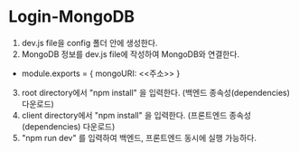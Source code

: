 # Login-MongoDB

1. dev.js file을 config 폴더 안에 생성한다.
2. MongoDB 정보를 dev.js file에 작성하여 MongoDB와 연결한다.
  - module.exports = { mongoURI: <<주소>> }
3. root directory에서 "npm install" 을 입력한다. (백엔드 종속성(dependencies) 다운로드)
4. client directory에서 "npm install" 을 입력한다. (프론트엔드 종속성(dependencies) 다운로드)
5. "npm run dev" 를 입력하여 백엔드, 프론트엔드 동시에 실행 가능하다.
